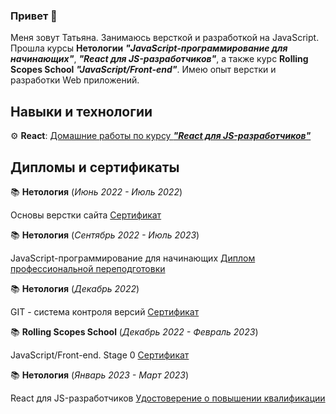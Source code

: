 ### Привет 👋
Меня зовут Татьяна. Занимаюсь версткой и  разработкой на JavaScript. Прошла курсы **Нетологии** ***"JavaScript-программирование для начинающих"***, ***"React для JS-разработчиков"***, а также курс **Rolling Scopes School** ***"JavaScript/Front-end"***. Имею опыт верстки и разработки Web приложений.

## Навыки и технологии
⚙ **React**: [Домашние работы по курсу ***"React для JS-разработчиков"***](./project-link/react-home-work.md)
## Дипломы и сертификаты

📚 **Нетология** (*Июнь 2022 - Июль 2022*) 

Основы верстки сайта [Сертификат](./docs/netology-layout.pdf)

📚 **Нетология** (*Сентябрь 2022 - Июль 2023*) 

JavaScript-программирование для начинающих [Диплом профессиональной переподготовки]()

📚 **Нетология** (*Декабрь 2022*)

GIT - система контроля версий [Сертификат](./docs/netology-git.pdf)

📚 **Rolling Scopes School** (*Декабрь 2022 - Февраль 2023*)

JavaScript/Front-end. Stage 0
[Сертификат](./docs/rs-school--preschool-javascript-frontend.pdf)

📚 **Нетология** (*Январь 2023 - Март 2023*) 

React для JS-разработчиков
[Удостоверение о повышении квалификации]()



